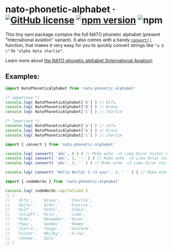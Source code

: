 # nato-phonetic-alphabet &middot; [![GitHub license](https://img.shields.io/github/license/UltraCakeBakery/nato-phonetic-alphabet.svg?style=flat-square)](#LICENSE) [![npm version](https://img.shields.io/npm/v/nato-phonetic-alphabet.svg?style=flat-square)](https://www.npmjs.com/package/nato-phonetic-alphabet) ![npm](https://img.shields.io/bundlephobia/min/nato-phonetic-alphabet?style=flat-square)

This tiny npm package contains the full NATO phonetic alphabet (present "International aviation" variant). 
It also comes with a handy [`convert()`](#examples) function, that makes it very easy for you to quickly convert strings like `"a b c"` to `"alpha beta charlie"`.

Learn more about [the NATO phonetic alphabet (International Aviation)](https://en.wikipedia.org/wiki/NATO_phonetic_alphabet#International_aviation)

## Examples:

```javascript
import NatoPhoneticAlphabet from 'nato-phonetic-alphabet'

/* uppercase */
console.log( NatoPhoneticAlphabet['A'] ) // Alfa
console.log( NatoPhoneticAlphabet['B'] ) // Bravo
console.log( NatoPhoneticAlphabet['C'] ) // Charlie

/* lowercase */
console.log( NatoPhoneticAlphabet['a'] ) // alfa
console.log( NatoPhoneticAlphabet['b'] ) // bravo
console.log( NatoPhoneticAlphabet['c'] ) // charlie
```

```javascript
import { convert } from 'nato-phonetic-alphabet'

console.log( convert( 'abc', 0 ) ) // Mike echo  <3 Lima Oscar Victor Echo  Yankee Oscar Uniform 
console.log( convert( 'abc', 1, '-' ) ) // Mike echo  <3 Lima Oscar Victor Echo  Yankee Oscar Uniform 
console.log( convert( 'abc', 2, '' ) ) // Mike echo  <3 Lima Oscar Victor Echo  Yankee Oscar Uniform 

console.log( convert( 'Hello World! I <3 you!', 2, ' ' ) ) // Mike echo  <3 Lima Oscar Victor Echo  Yankee Oscar Uniform !

```

```javascript
import { codeWords } from 'nato-phonetic-alphabet'

console.log( codeWords.capitalized )
// [
//   'Alfa',    'Bravo',    'Charlie',
//   'Delta',   'Echo',     'Foxtrot',
//   'Golf',    'Hotel',    'India',
//   'Juliett', 'Kilo',     'Lima',
//   'Mike',    'November', 'Oscar',
//   'Papa',    'Quebec',   'Romeo',
//   'Sierra',  'Tango',    'Uniform',
//   'Victor',  'Whisky',   'X-ray',
//   'Yankee',  'Zulu'
// ]
```

